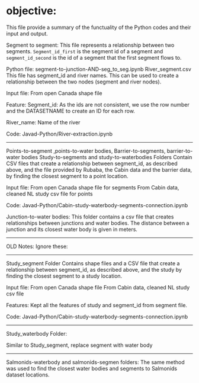 # objective:
This file provide a summary of the functuality of the Python codes and their input and output.



Segment to segment:
This file represents a relationship between two segments. `Segment_id_first` is the segment id of a segment and `segment_id_second` is the id of a segment that the first segment flows to.
  

Python file:
segment-to-junction-AND-seg_to_seg.ipynb
River_segment.csv
This file has segment_id and river names. This can be used to create a relationship between the two nodes (segment and river nodes).






Input file:
From open Canada shape file 


Feature:
Segment_id:
As the ids are not consistent, we use the row number and the DATASETNAME to create an ID for each row.


River_name:
Name of the river




Code:
Javad-Python/River-extraction.ipynb


________________


Points-to-segment  ,points-to-water bodies, Barrier-to-segments, barrier-to-water bodies
Study-to-segments and study-to-waterbodies
Folders
Contain CSV files that create a relationship between segment_id, as described above, and the file provided by Rubaba, the Cabin data and the barrier data, by finding the closest segment to a point location.


Input file:
From open Canada shape file for segments
From Cabin data, cleaned NL study csv file for points


Code:
Javad-Python/Cabin-study-waterbody-segments-connection.ipynb




Junction-to-water bodies:
This folder contains a csv file that creates relationships between junctions and water bodies. The distance between a junction and its closest water body is given in meters.












________________
OLD Notes:
Ignore these:
________________


Study_segment Folder
Contains shape files and a CSV file that create a relationship between segment_id, as described above, and the study by finding the closest segment to a study location.


Input file:
From open Canada shape file 
From Cabin data, cleaned NL study csv file


Features: 
Kept all the features of  study and segment_id from segment file.


Code:
Javad-Python/Cabin-study-waterbody-segments-connection.ipynb






________________




Study_waterbody Folder:


Similar to Study_segment, replace segment with water body


________________




Salmonids-waterbody and salmonids-segmen folders:
The same method was used to find the closest water bodies and segments to Salmonids dataset locations.